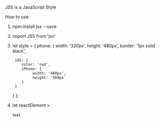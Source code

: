 JSS is a JavaScript Style

How to use:

1) npm install jss --save
2) import JSS from 'jss'
3) let style = {
    phone: {
        width: '320px',
        height: '480px',
        border: '1px solid black',

        iOS: {
           color: 'red',
           iPhone: {
                width: '480px',
                height: '568px'
           }
        }
    }
};
3) let reactElement = <div style={style.phone.iOS()}>text</div>